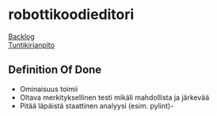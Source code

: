 # robottikoodieditori

[Backlog](https://github.com/orgs/robottikoodieditori/projects/1/views/1)  
[Tuntikirjanpito](https://docs.google.com/spreadsheets/d/e/2PACX-1vRxpaxpfMdOrUnlUGn-lUCU_5Aq3E6z72hCZSh71sXlDEbgByw2HMZUzxe1BduUdx95Ijd8cjj8B3Bs/pubhtml)

## Definition Of Done
- Ominaisuus toimii
- Oltava merkityksellinen testi mikäli mahdollista ja järkevää
- Pitää läpäistä staattinen analyysi (esim. pylint)-

